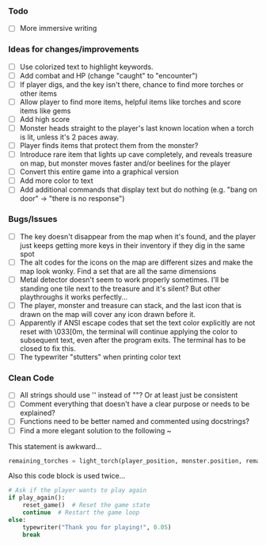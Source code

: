 ### Todo
- [ ] More immersive writing

### Ideas for changes/improvements
- [ ] Use colorized text to highlight keywords.
- [ ] Add combat and HP (change "caught" to "encounter")
- [ ] If player digs, and the key isn't there, chance to find more torches or other items
- [ ] Allow player to find more items, helpful items like torches and score items like gems
- [ ] Add high score
- [ ] Monster heads straight to the player's last known location when a torch is lit, unless it's 2 paces away.
- [ ] Player finds items that protect them from the monster?
- [ ] Introduce rare item that lights up cave completely, and reveals treasure on map, but monster moves faster and/or beelines for the player
- [ ] Convert this entire game into a graphical version
- [ ] Add more color to text
- [ ] Add additional commands that display text but do nothing (e.g. "bang on door" -> "there is no response")

### Bugs/Issues
- [ ] The key doesn't disappear from the map when it's found, and the player just keeps getting more keys in their inventory if they dig in the same spot
- [ ] The alt codes for the icons on the map are different sizes and make the map look wonky. Find a set that are all the same dimensions
- [ ] Metal detector doesn't seem to work properly sometimes. I'll be standing one tile next to the treasure and it's silent? But other playthroughs it works perfectly...
- [ ] The player, monster and treasure can stack, and the last icon that is drawn on the map will cover any icon drawn before it.
- [ ] Apparently if ANSI escape codes that set the text color explicitly are not reset with \033[0m, the terminal will continue applying the color to subsequent text, even after the program exits. The terminal has to be closed to fix this.
- [ ] The typewriter "stutters" when printing color text

### Clean Code
- [ ] All strings should use '' instead of ""? Or at least just be consistent
- [ ] Comment everything that doesn't have a clear purpose or needs to be explained?
- [ ] Functions need to be better named and commented using docstrings?
- [ ] Find a more elegant solution to the following ~

This statement is awkward...
```Python
remaining_torches = light_torch(player_position, monster.position, remaining_torches)
```

Also this code block is used twice...
```Python
# Ask if the player wants to play again
if play_again():
    reset_game()  # Reset the game state
    continue  # Restart the game loop
else:
    typewriter("Thank you for playing!", 0.05)
    break
```